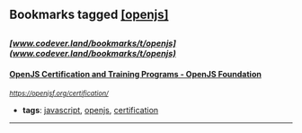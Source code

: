 ## Bookmarks tagged [[openjs]](https://www.codever.land/search?q=[openjs])

_<sup><sup>[www.codever.land/bookmarks/t/openjs](www.codever.land/bookmarks/t/openjs)</sup></sup>_
---
#### [OpenJS Certification and Training Programs - OpenJS Foundation](https://openjsf.org/certification/)
_<sup>https://openjsf.org/certification/</sup>_

* **tags**: [javascript](../tagged/javascript.md), [openjs](../tagged/openjs.md), [certification](../tagged/certification.md)
---

